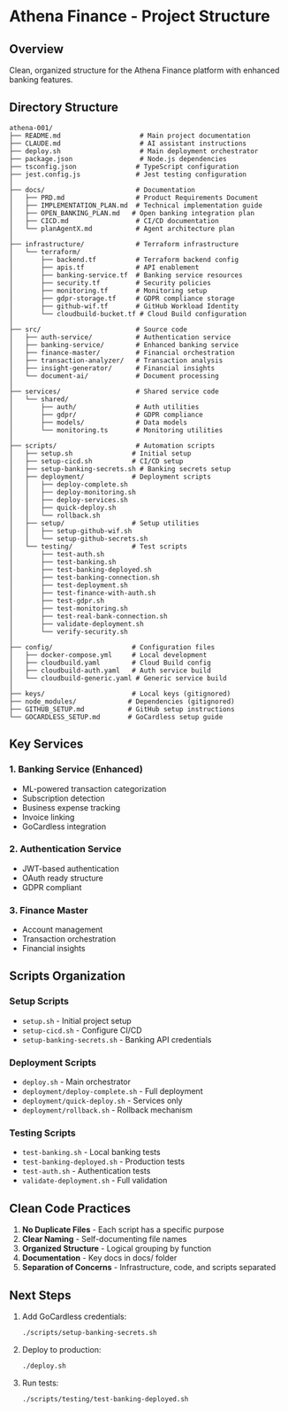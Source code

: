 # Athena Finance - Project Structure

## Overview
Clean, organized structure for the Athena Finance platform with enhanced banking features.

## Directory Structure

```
athena-001/
├── README.md                    # Main project documentation
├── CLAUDE.md                    # AI assistant instructions
├── deploy.sh                    # Main deployment orchestrator
├── package.json                 # Node.js dependencies
├── tsconfig.json               # TypeScript configuration
├── jest.config.js              # Jest testing configuration
│
├── docs/                       # Documentation
│   ├── PRD.md                  # Product Requirements Document
│   ├── IMPLEMENTATION_PLAN.md  # Technical implementation guide
│   ├── OPEN_BANKING_PLAN.md   # Open banking integration plan
│   ├── CICD.md                 # CI/CD documentation
│   └── planAgentX.md           # Agent architecture plan
│
├── infrastructure/             # Terraform infrastructure
│   └── terraform/
│       ├── backend.tf          # Terraform backend config
│       ├── apis.tf             # API enablement
│       ├── banking-service.tf  # Banking service resources
│       ├── security.tf         # Security policies
│       ├── monitoring.tf       # Monitoring setup
│       ├── gdpr-storage.tf     # GDPR compliance storage
│       ├── github-wif.tf       # GitHub Workload Identity
│       └── cloudbuild-bucket.tf # Cloud Build configuration
│
├── src/                        # Source code
│   ├── auth-service/           # Authentication service
│   ├── banking-service/        # Enhanced banking service
│   ├── finance-master/         # Financial orchestration
│   ├── transaction-analyzer/   # Transaction analysis
│   ├── insight-generator/      # Financial insights
│   └── document-ai/            # Document processing
│
├── services/                   # Shared service code
│   └── shared/
│       ├── auth/               # Auth utilities
│       ├── gdpr/               # GDPR compliance
│       ├── models/             # Data models
│       └── monitoring.ts       # Monitoring utilities
│
├── scripts/                    # Automation scripts
│   ├── setup.sh               # Initial setup
│   ├── setup-cicd.sh          # CI/CD setup
│   ├── setup-banking-secrets.sh # Banking secrets setup
│   ├── deployment/            # Deployment scripts
│   │   ├── deploy-complete.sh
│   │   ├── deploy-monitoring.sh
│   │   ├── deploy-services.sh
│   │   ├── quick-deploy.sh
│   │   └── rollback.sh
│   ├── setup/                 # Setup utilities
│   │   ├── setup-github-wif.sh
│   │   └── setup-github-secrets.sh
│   └── testing/               # Test scripts
│       ├── test-auth.sh
│       ├── test-banking.sh
│       ├── test-banking-deployed.sh
│       ├── test-banking-connection.sh
│       ├── test-deployment.sh
│       ├── test-finance-with-auth.sh
│       ├── test-gdpr.sh
│       ├── test-monitoring.sh
│       ├── test-real-bank-connection.sh
│       ├── validate-deployment.sh
│       └── verify-security.sh
│
├── config/                    # Configuration files
│   ├── docker-compose.yml     # Local development
│   ├── cloudbuild.yaml        # Cloud Build config
│   ├── cloudbuild-auth.yaml   # Auth service build
│   └── cloudbuild-generic.yaml # Generic service build
│
├── keys/                      # Local keys (gitignored)
├── node_modules/             # Dependencies (gitignored)
├── GITHUB_SETUP.md           # GitHub setup instructions
└── GOCARDLESS_SETUP.md       # GoCardless setup guide
```

## Key Services

### 1. Banking Service (Enhanced)
- ML-powered transaction categorization
- Subscription detection
- Business expense tracking
- Invoice linking
- GoCardless integration

### 2. Authentication Service
- JWT-based authentication
- OAuth ready structure
- GDPR compliant

### 3. Finance Master
- Account management
- Transaction orchestration
- Financial insights

## Scripts Organization

### Setup Scripts
- `setup.sh` - Initial project setup
- `setup-cicd.sh` - Configure CI/CD
- `setup-banking-secrets.sh` - Banking API credentials

### Deployment Scripts
- `deploy.sh` - Main orchestrator
- `deployment/deploy-complete.sh` - Full deployment
- `deployment/quick-deploy.sh` - Services only
- `deployment/rollback.sh` - Rollback mechanism

### Testing Scripts
- `test-banking.sh` - Local banking tests
- `test-banking-deployed.sh` - Production tests
- `test-auth.sh` - Authentication tests
- `validate-deployment.sh` - Full validation

## Clean Code Practices

1. **No Duplicate Files** - Each script has a specific purpose
2. **Clear Naming** - Self-documenting file names
3. **Organized Structure** - Logical grouping by function
4. **Documentation** - Key docs in docs/ folder
5. **Separation of Concerns** - Infrastructure, code, and scripts separated

## Next Steps

1. Add GoCardless credentials:
   ```bash
   ./scripts/setup-banking-secrets.sh
   ```

2. Deploy to production:
   ```bash
   ./deploy.sh
   ```

3. Run tests:
   ```bash
   ./scripts/testing/test-banking-deployed.sh
   ```